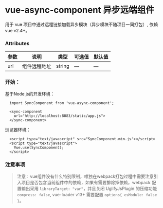 # vue-async-component 异步远端组件

用于 vue 项目中通过远程链接加载异步模块（异步模块不随项目一同打包）, 依赖 vue v2.4+。

### Attributes
| 参数          | 说明            | 类型            | 可选值                 | 默认值   |
|------------- |---------------- |---------------- |---------------------- |-------- |
| url     | 组件远程地址          |      string     |          —            |    —     |


### 开始：

基于Node.js的开发环境：
```
  import SyncComponent from 'vue-async-component';

  <sync-component
    url="http://localhost:8083/static/app.js">
  </sync-component>
```

浏览器环境：

```
  <script type="text/javascript" src="SyncComponent.min.js"></script>
  <script type="text/javascript">
    Vue.use(SyncComponent);
  </script>
```

### 注意事项

> 注意：vue组件没有什么特别限制，唯独在webpack打包过程中需要注意引入项目是否包含当前组件中的依赖，如果有需要排除掉依赖，webpack 配置输出采用 `libraryTarget: "var"`，并且关闭 UglifyJsPlugin 的压缩功能 `compress: false`, vue-loader v13+ 需要配置 `options{ esModule: false }`。
